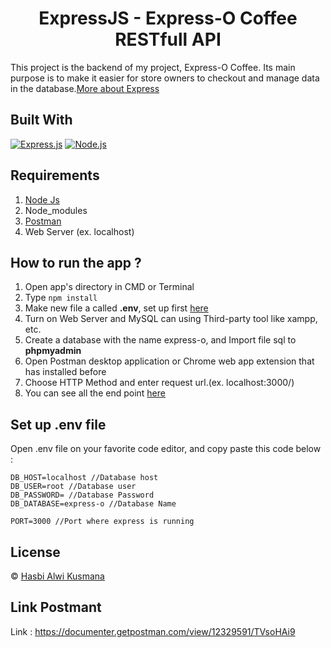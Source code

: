<h1 align="center">ExpressJS - Express-O Coffee RESTfull API</h1>

This project is the backend of my project, Express-O Coffee. Its main purpose is to make it easier for store owners to checkout and manage data in the database.[More about Express](https://en.wikipedia.org/wiki/Express.js)

## Built With

[![Express.js](https://img.shields.io/badge/Express.js-4.x-orange.svg?style=rounded-square)](https://expressjs.com/en/starter/installing.html)
[![Node.js](https://img.shields.io/badge/Node.js-v.12.13-green.svg?style=rounded-square)](https://nodejs.org/)

## Requirements

1. <a href="https://nodejs.org/en/download/">Node Js</a>
2. Node_modules
3. <a href="https://www.getpostman.com/">Postman</a>
4. Web Server (ex. localhost)

## How to run the app ?

1. Open app's directory in CMD or Terminal
2. Type `npm install`
3. Make new file a called **.env**, set up first [here](#set-up-env-file)
4. Turn on Web Server and MySQL can using Third-party tool like xampp, etc.
5. Create a database with the name express-o, and Import file sql to **phpmyadmin**
6. Open Postman desktop application or Chrome web app extension that has installed before
7. Choose HTTP Method and enter request url.(ex. localhost:3000/)
8. You can see all the end point [here](https://documenter.getpostman.com/view/12329591/TVsoHAi9)

## Set up .env file

Open .env file on your favorite code editor, and copy paste this code below :

```
DB_HOST=localhost //Database host
DB_USER=root //Database user
DB_PASSWORD= //Database Password
DB_DATABASE=express-o //Database Name

PORT=3000 //Port where express is running
```

## License

© [Hasbi Alwi Kusmana](https://github.com/hasbiak/)

## Link Postmant

Link : https://documenter.getpostman.com/view/12329591/TVsoHAi9
